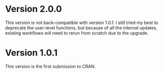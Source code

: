 # Version 2.0.0

This version is not back-compatible with version 1.0.1.
I still tried my best to deprecate the user-level functions, but because
of all the internal updates, existing workflows will need to rerun
from scratch due to the upgrade.


# Version 1.0.1

This version is the first submission to CRAN.
